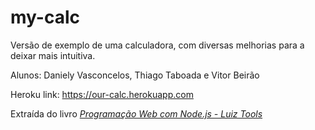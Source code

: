 # my-calc
Versão de exemplo de uma calculadora, com diversas melhorias para a deixar mais intuitiva.

Alunos: Daniely Vasconcelos, Thiago Taboada e Vitor Beirão 

Heroku link: https://our-calc.herokuapp.com

Extraída do livro [_Programação Web com Node.js - Luiz Tools_ ](https://www.amazon.com.br/Programa%C3%A7%C3%A3o-Web-com-Node-js-Front-end-ebook/dp/B074RCRKSL/ref=sr_1_3?__mk_pt_BR=%C3%85M%C3%85%C5%BD%C3%95%C3%91&dchild=1&keywords=programa%C3%A7%C3%A3o+Web+com+Node&qid=1627314649&sr=8-3)
